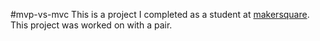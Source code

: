 #mvp-vs-mvc
This is a project I completed as a student at [makersquare](http://makersquare.com). This project was worked on with a pair.